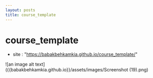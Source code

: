 ```yaml
---
layout: posts
title: course_template
---
```


# course_template
- site : "https://babakbehkamkia.github.io/course_template/"



![an image alt text]({{babakbehkamkia.github.io}}/assets/images/Screenshot (19).png)
